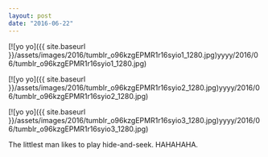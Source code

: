```yaml
---
layout: post
date: "2016-06-22"
---
```


[![yo yo]({{ site.baseurl }}/assets/images/2016/tumblr_o96kzgEPMR1r16syio1_1280.jpg)yyyy/2016/06/tumblr_o96kzgEPMR1r16syio1_1280.jpg)

[![yo yo]({{ site.baseurl }}/assets/images/2016/tumblr_o96kzgEPMR1r16syio2_1280.jpg)yyyy/2016/06/tumblr_o96kzgEPMR1r16syio2_1280.jpg)

[![yo yo]({{ site.baseurl }}/assets/images/2016/tumblr_o96kzgEPMR1r16syio3_1280.jpg)yyyy/2016/06/tumblr_o96kzgEPMR1r16syio3_1280.jpg)

The littlest man likes to play hide-and-seek. HAHAHAHA.
